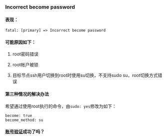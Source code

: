 ### Incorrect become password

#### 表现：

```
fatal: [primary] => Incorrect become password
```

#### 可能原因如下：

1. root密码错误

2. root帐户被锁

3. 目标节点ssh用户切换到root时使用su切换，不支持sudo su，root切换方式错误

#### 第三种情况的解决办法

希望通过使用root执行的命令，由`sudo: yes`修改为如下：
```
become: true 
become_method: su
```


#### [账号验证](/dmk/validate_user_guide.md)成功了吗？



